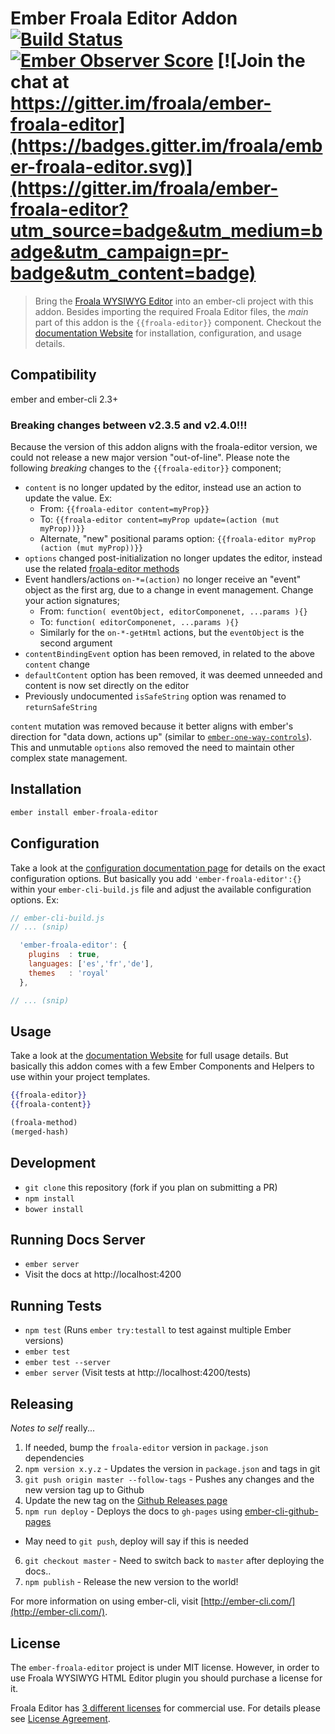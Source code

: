 # Ember Froala Editor Addon [![Build Status](https://travis-ci.org/froala/ember-froala-editor.svg?branch=master)](https://travis-ci.org/froala/ember-froala-editor) [![Ember Observer Score](http://emberobserver.com/badges/ember-froala-editor.svg)](http://emberobserver.com/addons/ember-froala-editor) [![Join the chat at https://gitter.im/froala/ember-froala-editor](https://badges.gitter.im/froala/ember-froala-editor.svg)](https://gitter.im/froala/ember-froala-editor?utm_source=badge&utm_medium=badge&utm_campaign=pr-badge&utm_content=badge)


>Bring the [Froala WYSIWYG Editor](https://www.froala.com/wysiwyg-editor)
into an ember-cli project with this addon. Besides importing the required
Froala Editor files, the _main_ part of this addon is the `{{froala-editor}}`
component. Checkout the [documentation Website](http://froala.github.io/ember-froala-editor/)
for installation, configuration, and usage details.


## Compatibility

ember and ember-cli 2.3+

### Breaking changes between v2.3.5 and v2.4.0!!!

Because the version of this addon aligns with the froala-editor version,
we could not release a new major version "out-of-line". Please note the
following _breaking_ changes to the `{{froala-editor}}` component;

* `content` is no longer updated by the editor, instead use an action to update the value. Ex:
  * From: `{{froala-editor content=myProp}}`
  * To: `{{froala-editor content=myProp update=(action (mut myProp))}}`
  * Alternate, "new" positional params option: `{{froala-editor myProp (action (mut myProp))}}`
* `options` changed post-initialization no longer updates the editor, instead use the related [froala-editor methods](https://www.froala.com/wysiwyg-editor/docs/methods)
* Event handlers/actions `on-*=(action)` no longer receive an "event" object as the first arg, due to a change in event management. Change your action signatures;
  * From: `function( eventObject, editorComponenet, ...params ){}`
  * To: `function( editorComponenet, ...params ){}`
  * Similarly for the `on-*-getHtml` actions, but the `eventObject` is the second argument
* `contentBindingEvent` option has been removed, in related to the above `content` change
* `defaultContent` option has been removed, it was deemed unneeded and content is now set directly on the editor
* Previously undocumented `isSafeString` option was renamed to `returnSafeString`

`content` mutation was removed because it better aligns with ember's direction for "data down, actions up"
(similar to [`ember-one-way-controls`](https://github.com/DockYard/ember-one-way-controls)).
This and unmutable `options` also removed the need to maintain other complex state management.

## Installation

```bash
ember install ember-froala-editor
```

## Configuration

Take a look at the [configuration documentation page](http://froala.github.io/ember-froala-editor/#addon/configuration)
for details on the exact configuration options. But basically you add
`'ember-froala-editor':{}` within your `ember-cli-build.js` file and adjust
the available configuration options. Ex:

```js
// ember-cli-build.js
// ... (snip)

  'ember-froala-editor': {
    plugins  : true,
    languages: ['es','fr','de'],
    themes   : 'royal'
  },

// ... (snip)
```


## Usage

Take a look at the [documentation Website](http://froala.github.io/ember-froala-editor/)
for full usage details. But basically this addon comes with a few Ember
Components and Helpers to use within your project templates.

```hbs
{{froala-editor}}
{{froala-content}}
```

```hbs
(froala-method)
(merged-hash)
```


## Development

* `git clone` this repository (fork if you plan on submitting a PR)
* `npm install`
* `bower install`


## Running Docs Server

* `ember server`
* Visit the docs at http://localhost:4200


## Running Tests

* `npm test` (Runs `ember try:testall` to test against multiple Ember versions)
* `ember test`
* `ember test --server`
* `ember server` (Visit tests at http://localhost:4200/tests)


## Releasing

_Notes to self_ really...

1. If needed, bump the `froala-editor` version in `package.json` dependencies
2. `npm version x.y.z` - Updates the version in `package.json` and tags in git
3. `git push origin master --follow-tags` - Pushes any changes and the new version tag up to Github
4. Update the new tag on the [Github Releases page](https://github.com/froala/ember-froala-editor/releases)
5. `npm run deploy` - Deploys the docs to `gh-pages` using [ember-cli-github-pages](https://github.com/poetic/ember-cli-github-pages#how-can-i-create-an-automated-deploy-script)
  - May need to `git push`, deploy will say if this is needed
6. `git checkout master` - Need to switch back to `master` after deploying the docs..
7. `npm publish` - Release the new version to the world!


For more information on using ember-cli, visit [http://ember-cli.com/](http://ember-cli.com/).


## License

The `ember-froala-editor` project is under MIT license. However, in order to use Froala WYSIWYG HTML Editor plugin you should purchase a license for it.

Froala Editor has [3 different licenses](http://froala.com/wysiwyg-editor/pricing) for commercial use.
For details please see [License Agreement](http://froala.com/wysiwyg-editor/terms).
